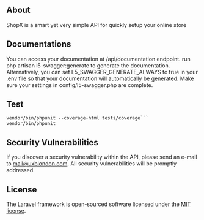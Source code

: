 ## About
ShopX is a smart yet very simple API for quickly setup your online store

## Documentations 
You can access your documentation at /api/documentation endpoint.
run php artisan l5-swagger:generate to generate the documentation.
Alternatively, you can set L5_SWAGGER_GENERATE_ALWAYS to true in your .env file so that your documentation will automatically be generated. Make sure your settings in config/l5-swagger.php are complete.

## Test
```
vendor/bin/phpunit --coverage-html tests/coverage```
vendor/bin/phpunit
```

## Security Vulnerabilities

If you discover a security vulnerability within the API, please send an e-mail to [mail@uxblondon.com](mailto:mail@uxblondon.com). All security vulnerabilities will be promptly addressed.

## License

The Laravel framework is open-sourced software licensed under the [MIT license](https://opensource.org/licenses/MIT).
